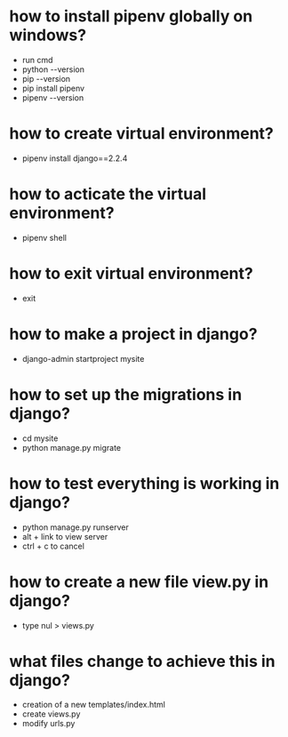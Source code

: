 # how to install pipenv globally on windows?
  - run cmd
  - python --version
  - pip --version
  - pip install pipenv 
  - pipenv --version

# how to create virtual environment?
  - pipenv install django==2.2.4

# how to acticate the virtual environment?
  - pipenv shell

# how to exit virtual environment?
  - exit

# how to make a project in django?
  - django-admin startproject mysite

# how to set up the migrations in django?
  - cd mysite
  - python manage.py migrate

# how to test everything is working in django?
  - python manage.py runserver
  - alt + link to view server
  - ctrl + c to cancel

# how to create a new file view.py in django?
  - type nul > views.py

# what files change to achieve this in django?
  - creation of a new templates/index.html
  - create views.py
  - modify urls.py